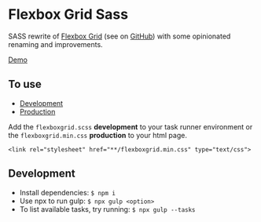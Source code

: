 # Flexbox Grid Sass

SASS rewrite of [Flexbox Grid](http://flexboxgrid.com/) (see on [GitHub](https://github.com/kristoferjoseph/flexboxgrid)) with some opinionated renaming and improvements.

[Demo](https://johanmouchet.github.io/flexboxgrid-sass/index.html)

## To use

- [Development](https://github.com/JohanMouchet/flexboxgrid-sass/blob/master/assets/src/scss/flexboxgrid.scss)
- [Production](https://github.com/JohanMouchet/flexboxgrid-sass/blob/master/assets/dist/css/flexboxgrid.min.css)

Add the `flexboxgrid.scss` **development** to your task runner environment or the `flexboxgrid.min.css` **production** to your html page.

```
<link rel="stylesheet" href="**/flexboxgrid.min.css" type="text/css">
```

## Development

- Install dependencies: `$ npm i`
- Use npx to run gulp: `$ npx gulp <option>`
- To list available tasks, try running: `$ npx gulp --tasks`

<!-- TODO
- Re write README
- Conditional @import debug
- Split media queries?
 -->
